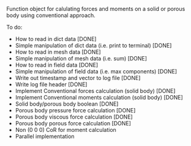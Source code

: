 Function object for calulating forces and moments on a solid or porous body using conventional approach.

To do:
- How to read in dict data [DONE]
- Simple manipulation of dict data (i.e. print to terminal) [DONE]
- How to read in mesh data [DONE]
- Simple manipulation of mesh data (i.e. sum) [DONE]
- How to read in field data [DONE]
- Simple manipulation of field data (i.e. max components) [DONE]
- Write out timestamp and vector to log file [DONE]
- Write log file header [DONE]
- Implement Conventional forces calculation (solid body) [DONE]
- Implement Conventional moments calculation (solid body) [DONE]
- Solid body/porous body boolean [DONE]
- Porous body pressure force calculation [DONE]
- Porous body viscous force calculation [DONE]
- Porous body porous force calculation [DONE]
- Non (0 0 0) CoR for moment calculation
- Parallel implementation